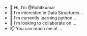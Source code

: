 - 👋 Hi, I’m @Rohitkumar
- 👀 I’m interested in Data Structures...
- 🌱 I’m currently learning python...
- 💞️ I’m looking to collaborate on ...
- 📫 You can reach me at  ...

<!---
Rohitbhai/Rohitbhai is a ✨ special ✨ repository because its `README.md` (this file) appears on your GitHub profile.
You can click the Preview link to take a look at your changes.
--->
